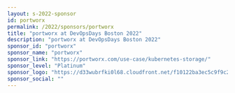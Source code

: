 ```yaml
---
layout: s-2022-sponsor
id: portworx
permalink: /2022/sponsors/portworx
title: "portworx at DevOpsDays Boston 2022"
description: "portworx at DevOpsDays Boston 2022"
sponsor_id: "portworx"
sponsor_name: "portworx"
sponsor_link: "https://portworx.com/use-case/kubernetes-storage/"
sponsor_level: "Platinum"
sponsor_logo: "https://d33wubrfki0l68.cloudfront.net/f10122ba3ec5c9f9c27ded9121dd4d226b6f5a14/86b65/img/sponsors/portworx.png"
sponsor_social: ""
---
```

  
